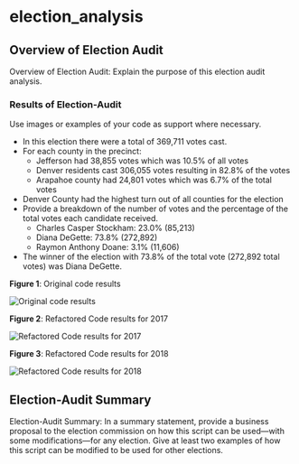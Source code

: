 # election_analysis

## Overview of Election Audit

Overview of Election Audit: Explain the purpose of this election audit analysis.




### Results of Election-Audit
Use images or examples of your code as support where necessary.

* In this election there were a total of 369,711 votes cast.
* For each county in the precinct:
    * Jefferson had 38,855 votes which was 10.5% of all votes
    * Denver residents cast 306,055 votes resulting in 82.8% of the votes 
    * Arapahoe county had 24,801 votes which was 6.7% of the total votes
* Denver County had the highest turn out of all counties for the election
* Provide a breakdown of the number of votes and the percentage of the total votes each candidate received.
    * Charles Casper Stockham: 23.0% (85,213)
    * Diana DeGette: 73.8% (272,892)
    * Raymon Anthony Doane: 3.1% (11,606)
* The winner of the election with 73.8% of the total vote (272,892 total votes) was Diana DeGette.


**Figure 1**: Original code results

![Original code results](Resources/VBA_Challenge_allstock.png)


**Figure 2**: Refactored Code results for 2017

![Refactored Code results for 2017](Resources/VBA_Challenge_2017.png)

**Figure 3**: Refactored Code results for 2018

![Refactored Code results for 2018](Resources/VBA_Challenge_2018.png)

## Election-Audit Summary
Election-Audit Summary: In a summary statement, provide a business proposal to the election commission on how this script can be used—with some modifications—for any election. Give at least two examples of how this script can be modified to be used for other elections.
